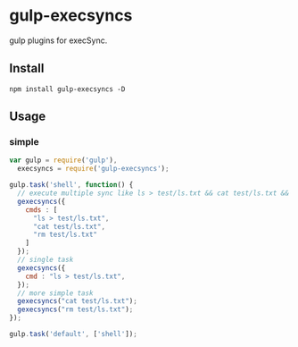 gulp-execsyncs
=====================

gulp plugins for execSync.

## Install

```
npm install gulp-execsyncs -D
```


## Usage

### simple
```js
var gulp = require('gulp'),
  execsyncs = require('gulp-execsyncs');

gulp.task('shell', function() {
  // execute multiple sync like ls > test/ls.txt && cat test/ls.txt && rm test/ls.txt
  gexecsyncs({
    cmds : [
      "ls > test/ls.txt",
      "cat test/ls.txt",
      "rm test/ls.txt"
    ]
  });
  // single task
  gexecsyncs({
    cmd : "ls > test/ls.txt",
  });
  // more simple task
  gexecsyncs("cat test/ls.txt");
  gexecsyncs("rm test/ls.txt");
});

gulp.task('default', ['shell']);
```
